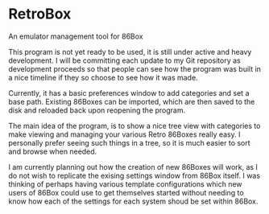 # RetroBox
An emulator management tool for 86Box

This program is not yet ready to be used, it is still under active and heavy development. I will
be committing each update to my Git repository as development proceeds so that people can see
how the program was built in a nice timeline if they so choose to see how it was made.

Currently, it has a basic preferences window to add categories and set a base path.  Existing 86Boxes can be imported, which are then saved to the disk and reloaded back upon reopening the program.

The main idea of the program, is to show a nice tree view with categories to make viewing and
managing your various Retro 86Boxes really easy.  I personally prefer seeing such things in a
tree, so it is much easier to sort and browse when needed.

I am currently planning out how the creation of new 86Boxes will work, as I do not wish to replicate the exising settings window from 86Box itself.  I was thinking of perhaps having various template configurations which new users of 86Box could use to get themselves started without needing to know how each of the settings for each system shoud be set within 86Box.
